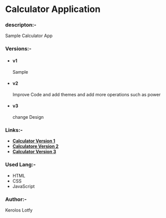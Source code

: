 # Calculator Application

### descripton:-
Sample Calculator App 

### Versions:-
 - #### v1
    Sample
 - #### v2
    Improve Code and add themes and add more operations such as power
    
 - #### v3
    change Design
    
### Links:- 
   - **[Calculator Version 1](https://keroloslotfy.github.io/calculator/)**
   - **[Calculatore Version 2](https://keroloslotfy.github.io/calculator/v2)**
   - **[Calculator Version 3](https://keroloslotfy.github.io/calculator/v3)**

### Used Lang:-
 - HTML
 - CSS
 - JavaScript

### Author:-
Kerolos Lotfy
